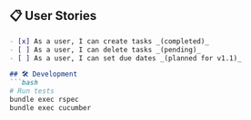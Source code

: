 ## 📋 User Stories
```markdown
- [x] As a user, I can create tasks _(completed)_
- [ ] As a user, I can delete tasks _(pending)_
- [ ] As a user, I can set due dates _(planned for v1.1)_

## 🛠 Development
```bash
# Run tests
bundle exec rspec
bundle exec cucumber
